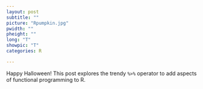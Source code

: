 ```yaml
---
layout: post
subtitle: ""
picture: "Rpumpkin.jpg"
pwidth: ""
pheight: ""
long: "T"
showpic: "T"
categories: R

---
```


Happy Halloween! This post explores the trendy `%>%` operator to add aspects of functional programming to R. 





